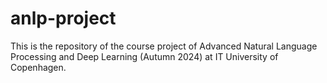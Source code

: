 # anlp-project
This is the repository of the course project of Advanced Natural Language Processing and Deep Learning (Autumn 2024) at IT University of Copenhagen.
